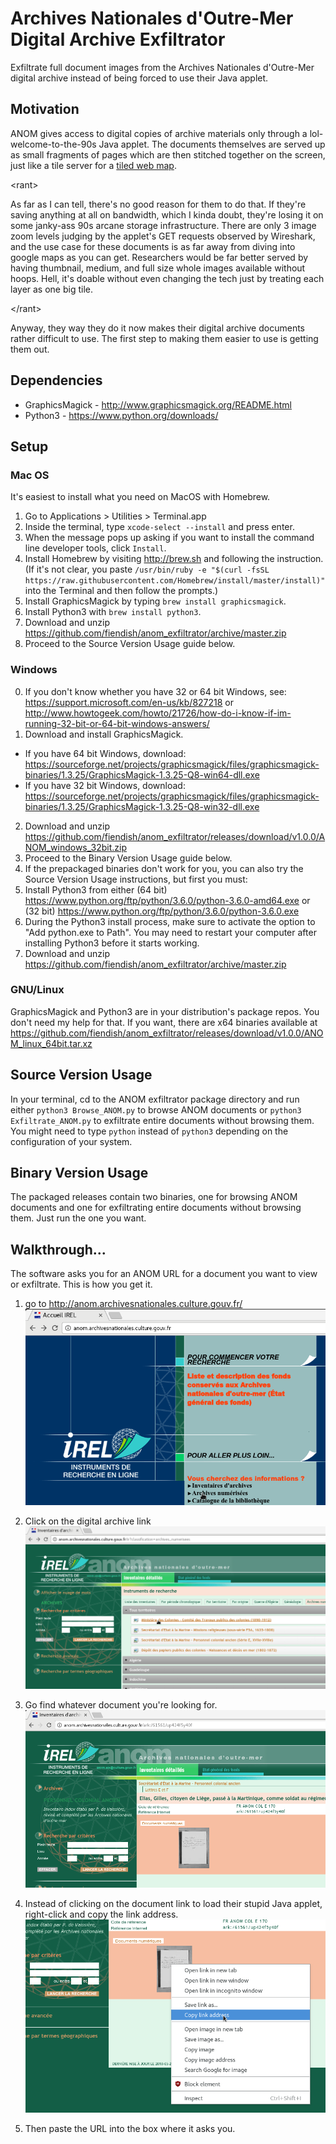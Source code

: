 # Archives Nationales d'Outre-Mer Digital Archive Exfiltrator
Exfiltrate full document images from the Archives Nationales d'Outre-Mer digital archive instead of being forced to use their Java applet.

## Motivation
ANOM gives access to digital copies of archive materials only through a lol-welcome-to-the-90s Java applet. The documents themselves are served up as small fragments of pages which are then stitched together on the screen, just like a tile server for a [tiled web map](https://en.wikipedia.org/wiki/Tiled_web_map). 

\<rant\>

As far as I can tell, there's no good reason for them to do that. If they're saving anything at all on bandwidth, which I kinda doubt, they're losing it on some janky-ass 90s arcane storage infrastructure. There are only 3 image zoom levels judging by the applet's GET requests observed by Wireshark, and the use case for these documents is as far away from diving into google maps as you can get. Researchers would be far better served by having thumbnail, medium, and full size whole images available without hoops. Hell, it's doable without even changing the tech just by treating each layer as one big tile.

\</rant\>

Anyway, they way they do it now makes their digital archive documents rather difficult to use.
The first step to making them easier to use is getting them out.

## Dependencies
* GraphicsMagick - http://www.graphicsmagick.org/README.html
* Python3 - https://www.python.org/downloads/

## Setup
### Mac OS
It's easiest to install what you need on MacOS with Homebrew.

1. Go to Applications > Utilities > Terminal.app
2. Inside the terminal, type `xcode-select --install` and press enter.
3. When the message pops up asking if you want to install the command line developer tools, click `Install`.
4. Install Homebrew by visiting http://brew.sh and following the instruction. (If it's not clear, you paste `/usr/bin/ruby -e "$(curl -fsSL https://raw.githubusercontent.com/Homebrew/install/master/install)"` into the Terminal and then follow the prompts.)
4. Install GraphicsMagick by typing `brew install graphicsmagick`.
5. Install Python3 with `brew install python3`.
6. Download and unzip https://github.com/fiendish/anom_exfiltrator/archive/master.zip
7. Proceed to the Source Version Usage guide below.

### Windows
0. If you don't know whether you have 32 or 64 bit Windows, see: https://support.microsoft.com/en-us/kb/827218 or http://www.howtogeek.com/howto/21726/how-do-i-know-if-im-running-32-bit-or-64-bit-windows-answers/
1. Download and install GraphicsMagick. 
  - If you have 64 bit Windows, download: https://sourceforge.net/projects/graphicsmagick/files/graphicsmagick-binaries/1.3.25/GraphicsMagick-1.3.25-Q8-win64-dll.exe
  - If you have 32 bit Windows, download: https://sourceforge.net/projects/graphicsmagick/files/graphicsmagick-binaries/1.3.25/GraphicsMagick-1.3.25-Q8-win32-dll.exe
2. Download and unzip https://github.com/fiendish/anom_exfiltrator/releases/download/v1.0.0/ANOM_windows_32bit.zip
3. Proceed to the Binary Version Usage guide below.
4. If the prepackaged binaries don't work for you, you can also try the Source Version Usage instructions, but first you must:
  1. Install Python3 from either (64 bit) https://www.python.org/ftp/python/3.6.0/python-3.6.0-amd64.exe or (32 bit) https://www.python.org/ftp/python/3.6.0/python-3.6.0.exe
  2. During the Python3 install process, make sure to activate the option to "Add python.exe to Path". You may need to restart your computer after installing Python3 before it starts working.
  3. Download and unzip https://github.com/fiendish/anom_exfiltrator/archive/master.zip

### GNU/Linux
GraphicsMagick and Python3 are in your distribution's package repos. You don't need my help for that.
If you want, there are x64 binaries available at https://github.com/fiendish/anom_exfiltrator/releases/download/v1.0.0/ANOM_linux_64bit.tar.xz

## Source Version Usage
In your terminal, cd to the ANOM exfiltrator package directory and run either `python3 Browse_ANOM.py` to browse ANOM documents or `python3 Exfiltrate_ANOM.py` to exfiltrate entire documents without browsing them. You might need to type `python` instead of `python3` depending on the configuration of your system.

## Binary Version Usage
The packaged releases contain two binaries, one for browsing ANOM documents and one for exfiltrating entire documents without browsing them. Just run the one you want.

## Walkthrough...
The software asks you for an ANOM URL for a document you want to view or exfiltrate. This is how you get it.

1. go to http://anom.archivesnationales.culture.gouv.fr/
![ANOM front page](screenshots/screen1.png)

2. Click on the digital archive link
![digital archive](screenshots/screen2.png)

3. Go find whatever document you're looking for.
![example document](screenshots/screen3.png)

4. Instead of clicking on the document link to load their stupid Java applet, right-click and copy the link address.
![copy the link url](screenshots/screen4.png)

5. Then paste the URL into the box where it asks you.
